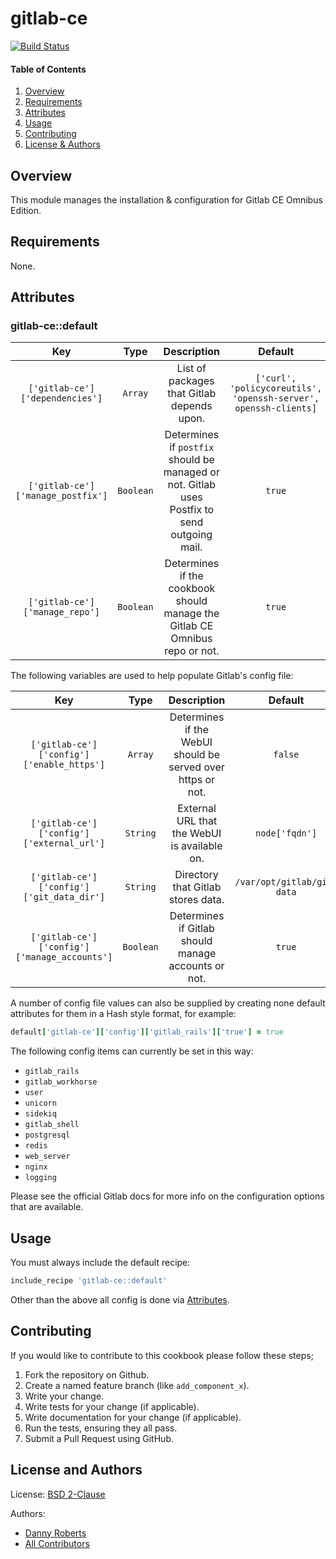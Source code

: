 # gitlab-ce
[![Build Status](https://travis-ci.org/kemra102/gitlab-ce-cookbook.svg?branch=master)](https://travis-ci.org/kemra102/gitlab-ce-cookbook)

#### Table of Contents

1. [Overview](#overview)
2. [Requirements](#requirements)
3. [Attributes](#attributes)
4. [Usage](#usage)
5. [Contributing](#contributing)
6. [License & Authors](#license-and-authors)

## Overview

This module manages the installation & configuration for Gitlab CE Omnibus Edition.

## Requirements

None.

## Attributes

### gitlab-ce::default

| Key                               | Type      | Description                                   | Default |
|:---------------------------------:|:---------:|:---------------------------------------------:|:-------:|
| `['gitlab-ce']['dependencies']` | `Array` | List of packages that Gitlab depends upon. | `['curl', 'policycoreutils', 'openssh-server', openssh-clients]` |
| `['gitlab-ce']['manage_postfix']` | `Boolean` | Determines if `postfix` should be managed or not. Gitlab uses Postfix to send outgoing mail. | `true` |
| `['gitlab-ce']['manage_repo']` | `Boolean` | Determines if the cookbook should manage the Gitlab CE Omnibus repo or not. | `true` |

The following variables are used to help populate Gitlab's config file:

| Key                               | Type      | Description                                   | Default |
|:---------------------------------:|:---------:|:---------------------------------------------:|:-------:|
| `['gitlab-ce']['config']['enable_https']` | `Array` | Determines if the WebUI should be served over https or not. | `false` |
| `['gitlab-ce']['config']['external_url']` | `String` | External URL that the WebUI is available on. | `node['fqdn']` |
| `['gitlab-ce']['config']['git_data_dir']` | `String` | Directory that Gitlab stores data. | `/var/opt/gitlab/git-data` |
| `['gitlab-ce']['config']['manage_accounts']` | `Boolean` | Determines if Gitlab should manage accounts or not. | `true` |

A number of config file values can also be supplied by creating none default attributes for them in a Hash style format, for example:

```ruby
default['gitlab-ce']['config']['gitlab_rails']['true'] = true
```

The following config items can currently be set in this way:

* `gitlab_rails`
* `gitlab_workhorse`
* `user`
* `unicorn`
* `sidekiq`
* `gitlab_shell`
* `postgresql`
* `redis`
* `web_server`
* `nginx`
* `logging`

Please see the official Gitlab docs for more info on the configuration options that are available.

## Usage

You must always include the default recipe:

```ruby
include_recipe 'gitlab-ce::default'
```

Other than the above all config is done via [Attributes](#attirbutes).

## Contributing

If you would like to contribute to this cookbook please follow these steps;

1. Fork the repository on Github.
2. Create a named feature branch (like `add_component_x`).
3. Write your change.
4. Write tests for your change (if applicable).
5. Write documentation for your change (if applicable).
6. Run the tests, ensuring they all pass.
7. Submit a Pull Request using GitHub.

## License and Authors

License: [BSD 2-Clause](https://tldrlegal.com/license/bsd-2-clause-license-\(freebsd\))

Authors:

  * [Danny Roberts](https://github.com/kemra102)
  * [All Contributors](https://github.com/kemra102/yumserver-cookbook/graphs/contributors)
